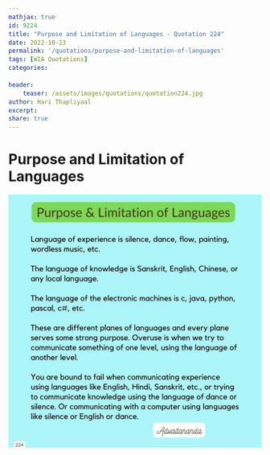 ```yaml
---
mathjax: true
id: 9224
title: "Purpose and Limitation of Languages - Quotation 224"
date: 2022-10-23
permalink: '/quotations/purpose-and-limitation-of-languages'
tags: [WIA Quotations] 
categories: 

header:
    teaser: /assets/images/quotations/quotation224.jpg
author: Hari Thapliyaal 
excerpt:
share: true 
---
```


# Purpose and Limitation of Languages

![Purpose and Limitation of Languages](/assets/images/quotations/quotation224.jpg)
